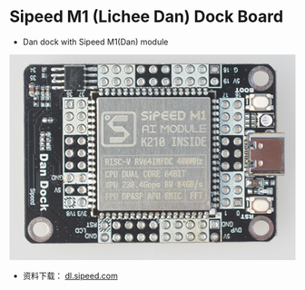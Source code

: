 Sipeed M1 (Lichee Dan) Dock Board
===============


* Dan dock with Sipeed M1(Dan) module

![Dan dock](../../assets/Dan_Dock.png)


* 资料下载： [dl.sipeed.com](http://dl.sipeed.com/)





